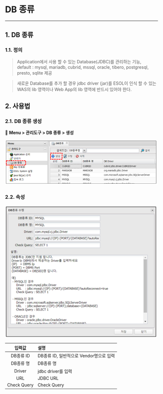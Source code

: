 # DB 종류

---

## 1. DB 종류
### 1.1. 정의

>Application에서 사용 할 수 있는 Database(JDBC)를 관리하는 기능,  
>default : mysql, mariadb, cubrid, mssql, oracle, tibero, postgresql, presto, sqlite 제공  

>새로운 Database를 추가 할 경우 jdbc driver (jar)를 ESOL이 인식 할 수 있는  
>WAS의 lib 영역이나 Web App의 lib 영역에 반드시 있어야 한다. 

## 2. 사용법
### 2.1. DB 종류 생성

🎈 __Menu > 관리도구 > DB 종류 > 생성__

<img src = "./images/01-management-dbservice-02.PNG" width = "600px"> </img>

### 2.2. 속성

<img src = "./images/01-management-dbservice-03.PNG" width = "500px"> </img>

| 입력값 | 설명 |
|:--:|:--|
| DB종류 ID | DB종류 ID, 일반적으로 Vendor명으로 입력 |
| DB종류 명 | DB종류 명 |
| Driver | jdbc driver를 입력 |
| URL | JDBC URL |
| Check Query | Check Query |
